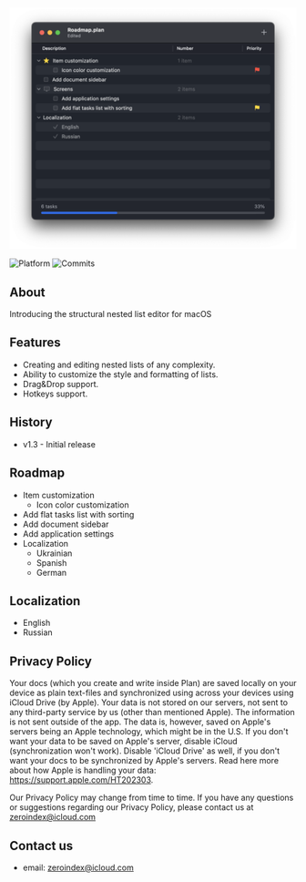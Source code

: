 
![Main](./Documents/Screenshots/mac_roadmap_screenshot.png)

![Platform](https://img.shields.io/badge/platforms-macOS-blue.svg)
![Commits](https://badgen.net/github/commits/unsaferawpointer/plan/)

## About

Introducing the structural nested list editor for macOS

## Features

* Creating and editing nested lists of any complexity.
* Ability to customize the style and formatting of lists.
* Drag&Drop support.
* Hotkeys support.

## History

- v1.3 - Initial release

## Roadmap

- Item customization
	* Icon color customization
- Add flat tasks list with sorting
- Add document sidebar
- Add application settings
- Localization
	* Ukrainian
	* Spanish
	* German

## Localization

- English
- Russian

## Privacy Policy

Your docs (which you create and write inside Plan) are saved locally on your device as plain text-files and synchronized using across your devices using iCloud Drive (by Apple). Your data is not stored on our servers, not sent to any third-party service by us (other than mentioned Apple). The information is not sent outside of the app. The data is, however, saved on Apple's servers being an Apple technology, which might be in the U.S. If you don't want your data to be saved on Apple's server, disable iCloud (synchronization won't work). Disable 'iCloud Drive' as well, if you don't want your docs to be synchronized by Apple's servers. Read here more about how Apple is handling your data: https://support.apple.com/HT202303.

Our Privacy Policy may change from time to time. If you have any questions or suggestions regarding our Privacy Policy, please contact us at zeroindex@icloud.com

## Contact us
- email: zeroindex@icloud.com
